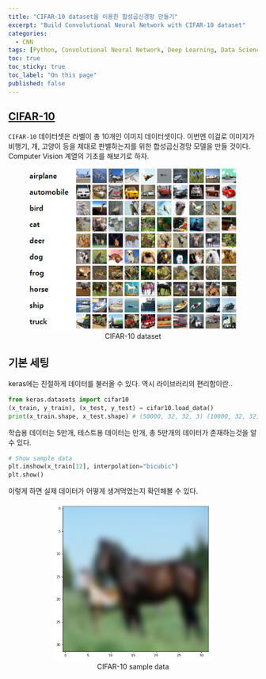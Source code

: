 ```yaml
---
title: "CIFAR-10 dataset을 이용한 합성곱신경망 만들기"
excerpt: "Build Convolutional Neural Network with CIFAR-10 dataset"
categories:
  - CNN
tags: [Python, Convolutional Neural Network, Deep Learning, Data Science]
toc: true
toc_sticky: true
toc_label: "On this page"
published: false
---
```


## [CIFAR-10](https://www.cs.toronto.edu/~kriz/cifar.html)

`CIFAR-10` 데이터셋은 라벨이 총 10개인 이미지 데이터셋이다. 이번엔 이걸로 이미지가 비행기, 개, 고양이 등을 제대로 판별하는지를 위한 합성곱신경망 모델을 만들 것이다.  Computer Vision 계열의 기초를 해보기로 하자.

<center>
	<figure> <img src="/Images/CNN/cifar-10.png" alt="CIFAR-10 dataset"/>
    <figcaption>CIFAR-10 dataset</figcaption>
    </figure>
</center>

## 기본 세팅
keras에는 친절하게 데이터를 불러올 수 있다. 역시 라이브러리의 편리함이란..

```python
from keras.datasets import cifar10
(x_train, y_train), (x_test, y_test) = cifar10.load_data()
print(x_train.shape, x_test.shape) # (50000, 32, 32, 3) (10000, 32, 32, 3)
```
학습용 데이터는 5만개, 테스트용 데이터는 만개, 총 5만개의 데이터가 존재하는것을 알 수 있다.  

```python
# Show sample data
plt.imshow(x_train[12], interpolation="bicubic")
plt.show()
```
이렇게 하면 실제 데이터가 어떻게 생겨먹었는지 확인해볼 수 있다.
<center>
	<figure> <img src="/Images/CNN/sampledata.png" style="height:320px" alt="CIFAR-10 sample data"/>
    <figcaption>CIFAR-10 sample data</figcaption>
    </figure>
</center>
